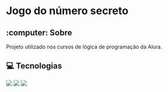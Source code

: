 <h1>Jogo do número secreto</h1>

<h2>:computer:	 Sobre</h2>
<p>Projeto utilizado nos cursos de lógica de programação da Alura.</p>

## :computer:	 Tecnologias
<div>
  <img src="https://img.shields.io/badge/HTML-239120?style=for-the-badge&logo=html5&logoColor=white">

  <img src="https://img.shields.io/badge/CSS-239120?&style=for-the-badge&logo=css3&logoColor=white">

  <img src="https://img.shields.io/badge/JavaScript-F7DF1E?style=for-the-badge&logo=javascript&logoColor=black">
  
</div>


